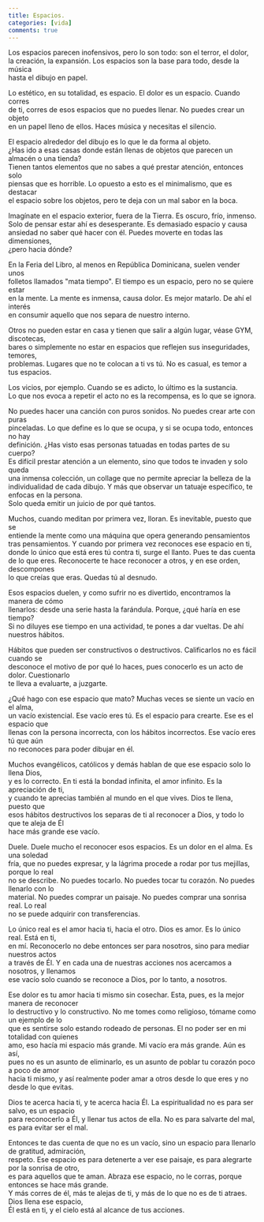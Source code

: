 ```yaml
---
title: Espacios.
categories: [vida]
comments: true
---
```


Los espacios parecen inofensivos, pero lo son todo: son el terror, el dolor,  
la creación, la expansión. Los espacios son la base para todo, desde la música  
hasta el dibujo en papel.

Lo estético, en su totalidad, es espacio. El dolor es un espacio. Cuando corres  
de ti, corres de esos espacios que no puedes llenar. No puedes crear un objeto  
en un papel lleno de ellos. Haces música y necesitas el silencio.

El espacio alrededor del dibujo es lo que le da forma al objeto.  
¿Has ido a esas casas donde están llenas de objetos que parecen un almacén o una tienda?  
Tienen tantos elementos que no sabes a qué prestar atención, entonces solo  
piensas que es horrible. Lo opuesto a esto es el minimalismo, que es destacar  
el espacio sobre los objetos, pero te deja con un mal sabor en la boca.

Imagínate en el espacio exterior, fuera de la Tierra. Es oscuro, frío, inmenso.  
Solo de pensar estar ahí es desesperante. Es demasiado espacio y causa  
ansiedad no saber qué hacer con él. Puedes moverte en todas las dimensiones,  
¿pero hacia dónde?

En la Feria del Libro, al menos en República Dominicana, suelen vender unos  
folletos llamados "mata tiempo". El tiempo es un espacio, pero no se quiere estar  
en la mente. La mente es inmensa, causa dolor. Es mejor matarlo. De ahí el interés  
en consumir aquello que nos separa de nuestro interno.

Otros no pueden estar en casa y tienen que salir a algún lugar, véase GYM, discotecas,  
bares o simplemente no estar en espacios que reflejen sus inseguridades, temores,  
problemas. Lugares que no te colocan a ti vs tú. No es casual, es temor a tus espacios.

Los vicios, por ejemplo. Cuando se es adicto, lo último es la sustancia.  
Lo que nos evoca a repetir el acto no es la recompensa, es lo que se ignora.

No puedes hacer una canción con puros sonidos. No puedes crear arte con puras  
pinceladas. Lo que define es lo que se ocupa, y si se ocupa todo, entonces no hay  
definición. ¿Has visto esas personas tatuadas en todas partes de su cuerpo?  
Es difícil prestar atención a un elemento, sino que todos te invaden y solo queda  
una inmensa colección, un collage que no permite apreciar la belleza de la  
individualidad de cada dibujo. Y más que observar un tatuaje específico, te enfocas en la persona.  
Solo queda emitir un juicio de por qué tantos.

Muchos, cuando meditan por primera vez, lloran. Es inevitable, puesto que se  
entiende la mente como una máquina que opera generando pensamientos  
tras pensamientos. Y cuando por primera vez reconoces ese espacio en ti,  
donde lo único que está eres tú contra ti, surge el llanto. Pues te das cuenta  
de lo que eres. Reconocerte te hace reconocer a otros, y en ese orden, descompones  
lo que creías que eras. Quedas tú al desnudo.

Esos espacios duelen, y como sufrir no es divertido, encontramos la manera de cómo  
llenarlos: desde una serie hasta la farándula. Porque, ¿qué haría en ese tiempo?  
Si no diluyes ese tiempo en una actividad, te pones a dar vueltas. De ahí nuestros hábitos.

Hábitos que pueden ser constructivos o destructivos. Calificarlos no es fácil cuando se  
desconoce el motivo de por qué lo haces, pues conocerlo es un acto de dolor. Cuestionarlo  
te lleva a evaluarte, a juzgarte.

¿Qué hago con ese espacio que mato? Muchas veces se siente un vacío en el alma,  
un vacío existencial. Ese vacío eres tú. Es el espacio para crearte. Ese es el espacio que  
llenas con la persona incorrecta, con los hábitos incorrectos. Ese vacío eres tú que aún  
no reconoces para poder dibujar en él.

Muchos evangélicos, católicos y demás hablan de que ese espacio solo lo llena Dios,  
y es lo correcto. En ti está la bondad infinita, el amor infinito. Es la apreciación de ti,  
y cuando te aprecias también al mundo en el que vives. Dios te llena, puesto que  
esos hábitos destructivos los separas de ti al reconocer a Dios, y todo lo que te aleja de Él  
hace más grande ese vacío.

Duele. Duele mucho el reconocer esos espacios. Es un dolor en el alma. Es una soledad  
fría, que no puedes expresar, y la lágrima procede a rodar por tus mejillas, porque lo real  
no se describe. No puedes tocarlo. No puedes tocar tu corazón. No puedes llenarlo con lo  
material. No puedes comprar un paisaje. No puedes comprar una sonrisa real. Lo real  
no se puede adquirir con transferencias.

Lo único real es el amor hacia ti, hacia el otro. Dios es amor. Es lo único real. Está en ti,  
en mí. Reconocerlo no debe entonces ser para nosotros, sino para mediar nuestros actos  
a través de Él. Y en cada una de nuestras acciones nos acercamos a nosotros, y llenamos  
ese vacío solo cuando se reconoce a Dios, por lo tanto, a nosotros.

Ese dolor es tu amor hacia ti mismo sin cosechar. Esta, pues, es la mejor manera de reconocer  
lo destructivo y lo constructivo. No me tomes como religioso, tómame como un ejemplo de lo  
que es sentirse solo estando rodeado de personas. El no poder ser en mi totalidad con quienes  
amo, eso hacía mi espacio más grande. Mi vacío era más grande. Aún es así,  
pues no es un asunto de eliminarlo, es un asunto de poblar tu corazón poco a poco de amor  
hacia ti mismo, y así realmente poder amar a otros desde lo que eres y no desde lo que evitas.

Dios te acerca hacia ti, y te acerca hacia Él. La espiritualidad no es para ser salvo, es un espacio  
para reconocerlo a Él, y llenar tus actos de ella. No es para salvarte del mal, es para evitar ser el mal.

Entonces te das cuenta de que no es un vacío, sino un espacio para llenarlo de gratitud, admiración,  
respeto. Ese espacio es para detenerte a ver ese paisaje, es para alegrarte por la sonrisa de otro,  
es para aquellos que te aman. Abraza ese espacio, no le corras, porque entonces se hace más grande.  
Y más corres de él, más te alejas de ti, y más de lo que no es de ti atraes. Dios llena ese espacio,  
Él está en ti, y el cielo está al alcance de tus acciones.


